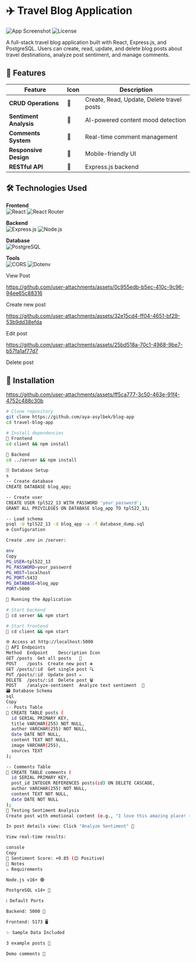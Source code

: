# ✈️ Travel Blog Application

![App Screenshot](https://img.shields.io/badge/Status-Live-success?logo=github)
![License](https://img.shields.io/badge/License-MIT-blue?logo=law)

A full-stack travel blog application built with React, Express.js, and PostgreSQL. Users can create, read, update, and delete blog posts about travel destinations, analyze post sentiment, and manage comments.

## 🌟 Features

| Feature               | Icon          | Description                                  |
|-----------------------|---------------|----------------------------------------------|
| **CRUD Operations**   | 📝           | Create, Read, Update, Delete travel posts    |
| **Sentiment Analysis**| 🧠           | AI-powered content mood detection           |
| **Comments System**   | 💬           | Real-time comment management                |
| **Responsive Design** | 📱           | Mobile-friendly UI                          |
| **RESTful API**       | 🔗           | Express.js backend                          |

## 🛠 Technologies Used

**Frontend**  
![React](https://img.shields.io/badge/React-61DAFB?logo=react&logoColor=white)
![React Router](https://img.shields.io/badge/React_Router-CA4245?logo=react-router)

**Backend**  
![Express.js](https://img.shields.io/badge/Express.js-000000?logo=express)
![Node.js](https://img.shields.io/badge/Node.js-339933?logo=node.js)

**Database**  
![PostgreSQL](https://img.shields.io/badge/PostgreSQL-4169E1?logo=postgresql)

**Tools**  
![CORS](https://img.shields.io/badge/CORS-999999?logo=webpack)
![Dotenv](https://img.shields.io/badge/Dotenv-ECD53F?logo=dotenv)

View Post 

https://github.com/user-attachments/assets/0c955edb-b5ec-410c-9c96-94ee65c88316


Create new post 


https://github.com/user-attachments/assets/32e15cd4-ff04-4651-bf29-53b9dd38efda

Edit post 



https://github.com/user-attachments/assets/25bd518a-70c1-4968-9be7-b57fa1af77d7


Delete post 

## 🚀 Installation


https://github.com/user-attachments/assets/ff5ca777-3c50-463e-91f4-4752c488c30b


```bash
# Clone repository
git clone https://github.com/aya-asylbek/blog-app
cd travel-blog-app

# Install dependencies
🔧 Frontend
cd client && npm install

🔧 Backend
cd ../server && npm install

🗄 Database Setup
s
-- Create database
CREATE DATABASE blog_app;

-- Create user
CREATE USER tpl522_13 WITH PASSWORD 'your_password';
GRANT ALL PRIVILEGES ON DATABASE blog_app TO tpl522_13;

-- Load schema
psql -U tpl522_13 -d blog_app -a -f database_dump.sql
⚙ Configuration

Create .env in /server:

env
Copy
PG_USER=tpl522_13
PG_PASSWORD=your_password
PG_HOST=localhost
PG_PORT=5432
PG_DATABASE=blog_app
PORT=5000

🚦 Running the Application

# Start backend
🚀 cd server && npm start

# Start frontend
🚀 cd client && npm start

🌐 Access at http://localhost:5000
🔌 API Endpoints
Method	Endpoint	Description	Icon
GET	/posts	Get all posts	📄
POST	/posts	Create new post	➕
GET	/posts/:id	Get single post	🔍
PUT	/posts/:id	Update post	✏️
DELETE	/posts/:id	Delete post	🗑️
POST	/analyze-sentiment	Analyze text sentiment	🧠
🗃 Database Schema
sql
Copy
-- Posts Table
📄 CREATE TABLE posts (
  id SERIAL PRIMARY KEY,
  title VARCHAR(255) NOT NULL,
  author VARCHAR(255) NOT NULL,
  date DATE NOT NULL,
  content TEXT NOT NULL,
  image VARCHAR(255),
  sources TEXT
);

-- Comments Table
💬 CREATE TABLE comments (
  id SERIAL PRIMARY KEY,
  post_id INTEGER REFERENCES posts(id) ON DELETE CASCADE,
  author VARCHAR(255) NOT NULL,
  content TEXT NOT NULL,
  date DATE NOT NULL
);
🧪 Testing Sentiment Analysis
Create post with emotional content (e.g., "I love this amazing place! 🌍")

In post details view: Click "Analyze Sentiment" 🧪

View real-time results:

console
Copy
🎯 Sentiment Score: +0.85 (😊 Positive)
📝 Notes
⚠️ Requirements

Node.js v16+ 🟢

PostgreSQL v14+ 🐘

ℹ️ Default Ports

Backend: 5000 🔌

Frontend: 5173 🖥️

✨ Sample Data Included

3 example posts 📑

Demo comments 💬

